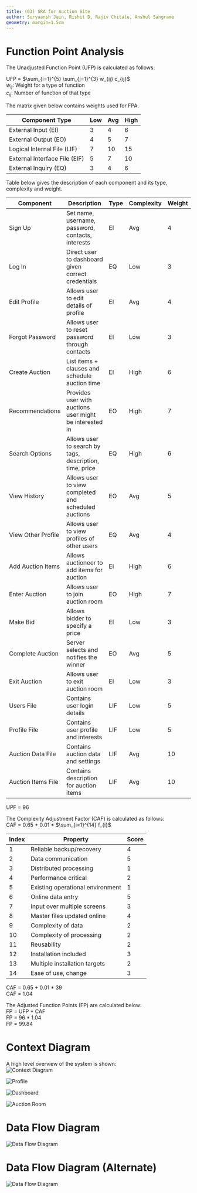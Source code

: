 ```yaml
---
title: (G3) SRA for Auction Site
author: Suryaansh Jain, Rishit D, Rajiv Chitale, Anshul Sangrame
geometry: margin=1.5cm
--- 
```


# Function Point Analysis

The Unadjusted Function Point (UFP) is calculated as follows:  

UFP = $\sum_{i=1}^{5} \sum_{j=1}^{3}  w_{ij} c_{ij}$  
$w_{ij}$: Weight for a type of function  
$c_{ij}$: Number of function of that type  


The matrix given below contains weights used for FPA.  


| Component Type                | Low | Avg | High |
| ----------------------------- | --- | --- | ---- |
| External Input (EI)           | 3   | 4   | 6    |
| External Output (EO)          | 4   | 5   | 7    |
| Logical Internal File (LIF)   | 7   | 10  | 15   |
| External Interface File (EIF) | 5   | 7   | 10   |
| External Inquiry (EQ)         | 3   | 4   | 6    |


Table below gives the description of each component and its type, complexity and weight.

| Component           | Description                                             | Type | Complexity | Weight |
|---------------------|---------------------------------------------------------|------|------------|--------|
| Sign Up             | Set name, username, password, contacts, interests       |  EI  |    Avg     |   4    |
| Log In              | Direct user to dashboard given correct credentials      |  EQ  |    Low     |   3    |
| Edit Profile        | Allows user to edit details of profile                  |  EI  |    Avg     |   4    |
| Forgot Password     | Allows user to reset password through contacts          |  EI  |    Low     |   3    |
| Create Auction      | List items + clauses and schedule auction time          |  EI  |    High    |   6    |
| Recommendations     | Provides user with auctions user might be interested in |  EO  |    High    |   7    |
| Search Options      | Allows user to search by tags, description, time, price |  EQ  |    High    |   6    |
| View History        | Allows user to view completed and scheduled auctions    |  EO  |    Avg     |   5    |
| View Other Profile  | Allows user to view profiles of other users             |  EQ  |    Avg     |   4    |
| Add Auction Items   | Allows auctioneer to add items for auction              |  EI  |    High    |   6    |
| Enter Auction       | Allows user to join auction room                        |  EO  |    High    |   7    |
| Make Bid            | Allows bidder to specify a price                        |  EI  |    Low     |   3    |
| Complete Auction    | Server selects and notifies the winner                  |  EO  |    Avg     |   5    |
| Exit Auction        | Allows user to exit auction room                        |  EI  |    Low     |   3    |
| Users File          | Contains user login details                             | LIF  |    Low     |   5    |
| Profile File        | Contains user profile and interests                     | LIF  |    Low     |   5    |
| Auction Data File   | Contains auction data and settings                      | LIF  |    Avg     |   10   |
| Auction Items File  | Contains description for auction items                  | LIF  |    Avg     |   10   |


UPF = 96

The Complexity Adjustment Factor (CAF) is calculated as follows:  
CAF = 0.65 + 0.01 * $\sum_{i=1}^{14} f_{i}$



| Index | Property                         | Score |
| ----- | -------------------------------- | ----- |
| 1     | Reliable backup/recovery         | 4     |
| 2     | Data communication               | 5     |
| 3     | Distributed processing           | 1     |
| 4     | Performance critical             | 2     |
| 5     | Existing operational environment | 1     |
| 6     | Online data entry                | 5     |
| 7     | Input over multiple screens      | 3     |
| 8     | Master files updated online      | 4     |
| 9     | Complexity of data               | 2     |
| 10    | Complexity of processing         | 2     |
| 11    | Reusability                      | 2     |
| 12    | Installation included            | 3     |
| 13    | Multiple installation targets    | 2     |
| 14    | Ease of use, change              | 3     |


CAF = 0.65 + 0.01 * 39  
CAF = 1.04  

The Adjusted Function Points (FP) are calculated below:  
FP = UFP * CAF  
FP = 96 * 1.04  
FP = 99.84  

# Context Diagram

A high level overview of the system is shown:  
![Context Diagram](./diagrams/context1.png)  

![Profile](./diagrams/ProfileManagementCD.jpg)  

![Dashboard](./diagrams/DashboardCD.jpg)  

![Auction Room](./diagrams/AuctionRoomCD.jpg)  

# Data Flow Diagram

![Data Flow Diagram](./diagrams/dfd.jpg) 

# Data Flow Diagram (Alternate)

![Data Flow Diagram](./diagrams/dfd2.jpg) 